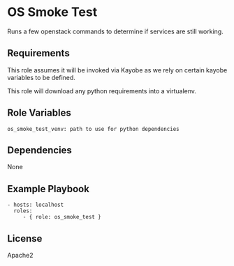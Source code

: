 OS Smoke Test
================

Runs a few openstack commands to determine if services are still working.

Requirements
------------

This role assumes it will be invoked via Kayobe as we rely on certain 
kayobe variables to be defined.

This role will download any python requirements into a virtualenv.

Role Variables
--------------

    os_smoke_test_venv: path to use for python dependencies

Dependencies
------------

None

Example Playbook
----------------

    - hosts: localhost
      roles:
         - { role: os_smoke_test }

License
-------

Apache2

